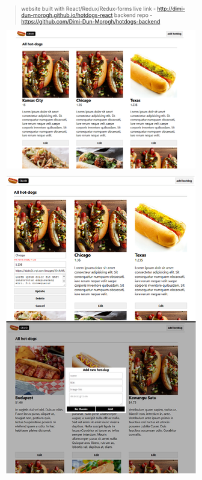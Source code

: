 >website built with React/Redux/Redux-forms
live link - http://dimi-dun-morogh.github.io/hotdogs-react
backend repo - https://github.com/Dimi-Dun-Morogh/hotdogs-backend

![Alt text](/images/1.png?raw=true "img")

![Alt text](/images/2.png?raw=true "img")
![Alt text](/images/Снимок.JPG?raw=true "img")
